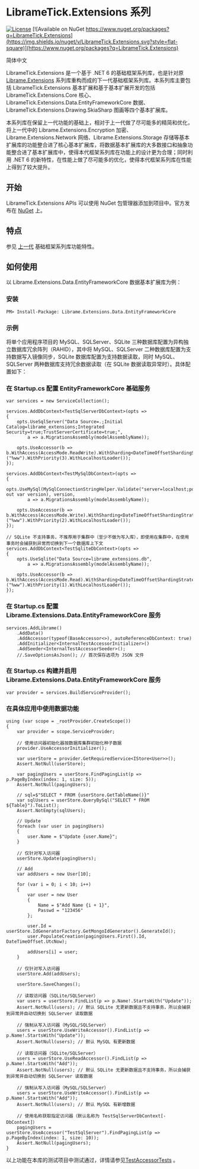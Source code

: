 LibrameTick.Extensions 系列
=========================

[![License](https://img.shields.io/badge/License-MIT-blue.svg)](https://github.com/librame/extensions-tick/blob/main/LICENSE)
[![Available on NuGet https://www.nuget.org/packages?q=LibrameTick.Extensions](https://img.shields.io/nuget/v/LibrameTick.Extensions.svg?style=flat-square)](https://www.nuget.org/packages?q=LibrameTick.Extensions)

简体中文

LibrameTick.Extensions 是一个基于 .NET 6 的基础框架系列库，也是针对原 [Librame.Extensions](https://github.com/librame/extensions/blob/master/README.md) 系列库重构而成的下一代基础框架系列库。本系列库主要包括 LibrameTick.Extensions 基本扩展和基于基本扩展开发的包括 LibrameTick.Extensions.Core 核心、LibrameTick.Extensions.Data.EntityFrameworkCore 数据、LibrameTick.Extensions.Drawing.SkiaSharp 图画等四个基本扩展库。

本系列库在保留上一代功能的基础上，相对于上一代做了尽可能多的精简和优化，将上一代中的 Librame.Extensions.Encryption 加密、Librame.Extensions.Network 网络、Librame.Extensions.Storage 存储等基本扩展库的功能整合进了核心基本扩展库，将数据基本扩展库的大多数接口和抽象功能整合进了基本扩展库中，使得本代框架系列库在功能上的设计更为合理；同时利用 .NET 6 的新特性，在性能上做了尽可能多的优化，使得本代框架系列库在性能上得到了较大提升。

## 开始

LibrameTick.Extensions APIs 可以使用 NuGet 包管理器添加到项目中。官方发布在 [NuGet](https://www.nuget.org/packages?q=LibrameTick.Extensions) 上。

## 特点

参见 [上一代](https://github.com/librame/extensions/blob/master/README.md) 基础框架系列库功能特性。

## 如何使用

以 Librame.Extensions.Data.EntityFrameworkCore 数据基本扩展库为例：

### 安装

    PM> Install-Package: Librame.Extensions.Data.EntityFrameworkCore

### 示例

将单个应用程序项目的 MySQL、SQLServer、SQLite 三种数据库配置为异构独立数据库冗余阵列（RAHID），其中将 MySQL、SQLServer 二种数据库配置为支持数据写入镜像同步，SQLite 数据库配置为支持数据读取，同时 MySQL、SQLServer 两种数据库支持冗余数据读取（在 SQLite 数据读取异常时）。具体配置如下：

### 在 Startup.cs 配置 EntityFrameworkCore 基础服务

	var services = new ServiceCollection();

	services.AddDbContext<TestSqlServerDbContext>(opts =>
	{
		opts.UseSqlServer("Data Source=.;Initial Catalog=librame_extensions;Integrated Security=true;TrustServerCertificate=true;",
			a => a.MigrationsAssembly(modelAssemblyName));

		opts.UseAccessor(b => b.WithAccess(AccessMode.ReadWrite).WithSharding<DateTimeOffsetShardingStrategy>("%ww").WithPriority(3).WithLocalhostLoader());
	});

	services.AddDbContext<TestMySqlDbContext>(opts =>
	{
		opts.UseMySql(MySqlConnectionStringHelper.Validate("server=localhost;port=3306;database=librame_extensions;user=root;password=123456;", out var version), version,
			a => a.MigrationsAssembly(modelAssemblyName));

		opts.UseAccessor(b => b.WithAccess(AccessMode.Write).WithSharding<DateTimeOffsetShardingStrategy>("%ww").WithPriority(2).WithLocalhostLoader());
	});

	// SQLite 不支持事务，不推荐用于集群中（至少不做为写入库），即使用在集群中，在使用事务时会捕获到异常而切换到下一个数据库上下文
	services.AddDbContext<TestSqliteDbContext>(opts =>
	{
		opts.UseSqlite("Data Source=librame_extensions.db",
			a => a.MigrationsAssembly(modelAssemblyName));

		opts.UseAccessor(b => b.WithAccess(AccessMode.Read).WithSharding<DateTimeOffsetShardingStrategy>("%ww").WithPriority(1).WithLocalhostLoader());
	});
	
### 在 Startup.cs 配置 Librame.Extensions.Data.EntityFrameworkCore 服务

	services.AddLibrame()
		.AddData()
		.AddAccessor(typeof(BaseAccessor<>), autoReferenceDbContext: true)
		.AddInitializer<InternalTestAccessorInitializer>()
		.AddSeeder<InternalTestAccessorSeeder>();
		//.SaveOptionsAsJson(); // 首次保存选项为 JSON 文件

### 在 Startup.cs 构建并启用 Librame.Extensions.Data.EntityFrameworkCore 服务

	var provider = services.BuildServiceProvider();
	
### 在具体应用中使用数据功能

	using (var scope = _rootProvider.CreateScope())
	{
		var provider = scope.ServiceProvider;

		// 使用访问器初始化器按数据库集群初始化种子数据
		provider.UseAccessorInitializer();

		var userStore = provider.GetRequiredService<IStore<User>>();
		Assert.NotNull(userStore);

		var pagingUsers = userStore.FindPagingList(p => p.PageByIndex(index: 1, size: 5));
		Assert.NotNull(pagingUsers);

		// sql=$"SELECT * FROM {userStore.GetTableName()}"
		var sqlUsers = userStore.QueryBySql("SELECT * FROM ${Table}").ToList();
		Assert.NotEmpty(sqlUsers);

		// Update
		foreach (var user in pagingUsers)
		{
		    user.Name = $"Update {user.Name}";
		}

		// 仅针对写入访问器
		userStore.Update(pagingUsers);

		// Add
		var addUsers = new User[10];

		for (var i = 0; i < 10; i++)
		{
		    var user = new User
		    {
		        Name = $"Add Name {i + 1}",
		        Passwd = "123456"
		    };

		    user.Id = userStore.IdGeneratorFactory.GetMongoIdGenerator().GenerateId();
		    user.PopulateCreation(pagingUsers.First().Id, DateTimeOffset.UtcNow);

		    addUsers[i] = user;
		}

		// 仅针对写入访问器
		userStore.Add(addUsers);

		userStore.SaveChanges();

		// 读取访问器（SQLite/SQLServer）
		var users = userStore.FindList(p => p.Name!.StartsWith("Update"));
		Assert.NotNull(users); // 默认 SQLite 无更新数据且不支持事务，所以会捕获到异常并自动切换到 SQLServer 读取数据

		// 强制从写入访问器（MySQL/SQLServer）
		users = userStore.UseWriteAccessor().FindList(p => p.Name!.StartsWith("Update"));
		Assert.NotNull(users); // 默认 MySQL 有更新数据

		// 读取访问器（SQLite/SQLServer）
		users = userStore.UseReadAccessor().FindList(p => p.Name!.StartsWith("Add"));
		Assert.NotNull(users); // 默认 SQLite 无更新数据且不支持事务，所以会捕获到异常并自动切换到 SQLServer 读取数据

		// 强制从写入访问器（MySQL/SQLServer）
		users = userStore.UseWriteAccessor().FindList(p => p.Name!.StartsWith("Add"));
		Assert.NotNull(users); // 默认 MySQL 有新增数据

		// 使用名称获取指定访问器（默认名称为 TestSqlServerDbContext[-DbContext]）
		pagingUsers = userStore.UseAccessor("TestSqlServer").FindPagingList(p => p.PageByIndex(index: 1, size: 10));
		Assert.NotNull(pagingUsers);
	}
	
以上功能在本库的测试项目中测试通过，详情请参见[TestAccessorTests](https://github.com/librame/extensions-tick/blob/main/test/LibrameTick.Extensions.Data.EntityFrameworkCore.Tests/Accessing/TestAccessorTests.cs) 。